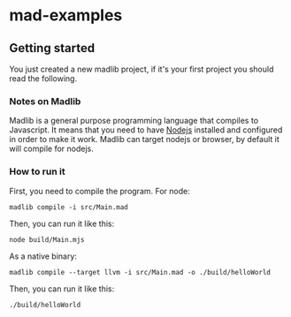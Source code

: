 # mad-examples
## Getting started
You just created a new madlib project, if it's your first project you should read the following.
### Notes on Madlib
Madlib is a general purpose programming language that compiles to Javascript. It means that you need to have [Nodejs](https://nodejs.org/) installed and configured in order to make it work. Madlib can target nodejs or browser, by default it will compile for nodejs.
### How to run it
First, you need to compile the program.
For node:
```shell
madlib compile -i src/Main.mad
```
Then, you can run it like this:
```shell
node build/Main.mjs
```

As a native binary:
```shell
madlib compile --target llvm -i src/Main.mad -o ./build/helloWorld
```
Then, you can run it like this:
```shell
./build/helloWorld
```
